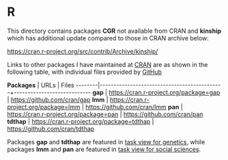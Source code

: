 # R

This directory contains packages **CGR** not available from CRAN and **kinship** which has additional update compared to those in CRAN archive below:

https://cran.r-project.org/src/contrib/Archive/kinship/

Links to other packages I have maintained at [CRAN](http://cran.r-project.org) are as shown in the following table, with individual files provided by [GitHub](https://github.com/cran)

**Packages** | URLs | Files
--------|---------------------------------------------+----------------------------
**gap** | https://cran.r-project.org/package=gap      | https://github.com/cran/gap
**lmm** | https://cran.r-project.org/package=lmm      | https://github.com/cran/lmm
**pan** | https://cran.r-project.org/package=pan      | https://github.com/cran/pan
**tdthap**  | https://cran.r-project.org/package=tdthap | https://github.com/cran/tdthap

 Packages **gap** and **tdthap** are featured in [task view for genetics](https://cran.r-project.org/web/views/Genetics.html), while packages **lmm** and **pan** are featured in [task view for social sciences](https://cran.r-project.org/web/views/SocialSciences.html).
